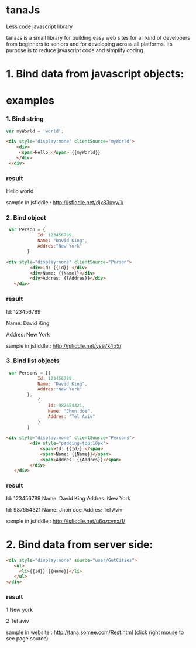 # tanaJs
Less code javascript library

tanaJs is a small library for building easy web sites for all kind of developers from beginners to seniors 
and for developing across all platforms.
Its purpose is to reduce javascript code and simplify coding.

# 1. Bind data from javascript objects:

# examples

### 1. Bind string 
```javascript
var myWorld = 'world';
```
```html
<div style="display:none" clientSource="myWorld">
    <div>           
     <span>Hello </span> {{myWorld}}
    </div> 
 </div>

```

### result

Hello world

sample in jsfiddle : http://jsfiddle.net/djx83uvy/1/

### 2. Bind object
```javascript
 var Person = {
            Id: 123456789,
            Name: "David King",
            Addres:"New York"
        }
```
```html
<div style="display:none" clientSource="Person">       
         <div>Id: {{Id}} </div>
         <div>Name: {{Name}}</div>  
         <div>Addres: {{Addres}}</div>  
   </div>

```
### result 
Id: 123456789

Name: David King

Addres: New York


sample in jsfiddle : http://jsfiddle.net/ys97k4o5/

### 3. Bind list objects
```javascript
 var Persons = [{
            Id: 123456789,
            Name: "David King",
            Addres:"New York"
        },
            {
                Id: 987654321,
                Name: "Jhon doe",
                Addres: "Tel Aviv"
            }
        ]
```
```html
<div style="display:none" clientSource="Persons">              
         <div style="padding-top:10px">
             <span>Id: {{Id}} </span>
             <span>Name: {{Name}}</span>    
             <span>Addres: {{Addres}}</span>       
         </div>
   </div>

```

### result 

Id: 123456789 Name: David King Addres: New York

Id: 987654321 Name: Jhon doe Addres: Tel Aviv

sample in jsfiddle : http://jsfiddle.net/u6ozcvnx/1/

# 2. Bind data from server side:

```html
<div style="display:none" source="user/GetCities">
   <ul>           
     <li>{{Id}} {{Name}}</li>
   </ul> 
</div>
```
### result 

1 New york

2 Tel aviv

sample in website : http://tana.somee.com/Rest.html  (click right mouse to see page source)
